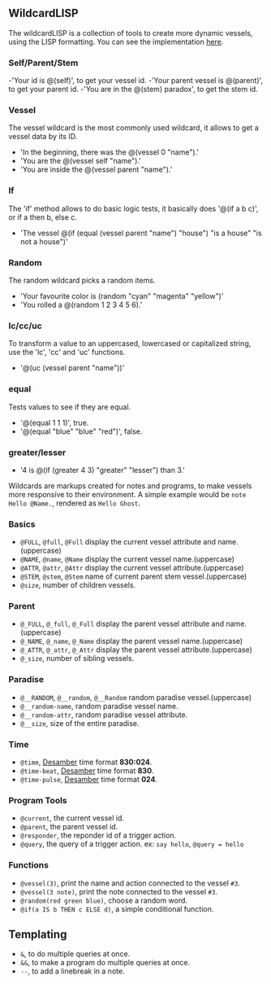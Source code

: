 ## WildcardLISP

The wildcardLISP is a collection of tools to create more dynamic vessels, using the LISP formatting. You can see the implementation [here](./desktop/server/core/wildcard.js).

### Self/Parent/Stem

-'Your id is @(self)', to get your vessel id.
-'Your parent vessel is @(parent)', to get your parent id.
-'You are in the @(stem) paradox', to get the stem id.

### Vessel

The vessel wildcard is the most commonly used wildcard, it allows to get a vessel data by its ID.

- 'In the beginning, there was the @(vessel 0 "name").'
- 'You are the @(vessel self "name").'
- 'You are inside the @(vessel parent "name").'

### If

The 'if' method allows to do basic logic tests, it basically does '@(if a b c)', or if a then b, else c.

- 'The vessel @(if (equal (vessel parent "name") "house") "is a house" "is not a house")'

### Random

The random wildcard picks a random items.

- 'Your favourite color is (random "cyan" "magenta" "yellow")'
- 'You rolled a @(random 1 2 3 4 5 6).'

### lc/cc/uc

To transform a value to an uppercased, lowercased or capitalized string, use the 'lc', 'cc' and 'uc' functions.

- '@(uc (vessel parent "name"))'

### equal

Tests values to see if they are equal.

- '@(equal 1 1 1)', true.
- '@(equal "blue" "blue" "red")', false.

### greater/lesser

- '4 is @(if (greater 4 3) "greater" "lesser") than 3.'

Wildcards are markups created for notes and programs, to make vessels more responsive to their environment. A simple example would be `note Hello @Name.`, rendered as `Hello Ghost`.

### Basics
- `@FULL`, `@full`, `@Full` display the current vessel attribute and name.(uppercase)
- `@NAME`, `@name`, `@Name` display the current vessel name.(uppercase)
- `@ATTR`, `@attr`, `@Attr` display the current vessel attribute.(uppercase)
- `@STEM`, `@stem`, `@Stem` name of current parent stem vessel.(uppercase)
- `@size`, number of children vessels.

### Parent
- `@_FULL`, `@_full`, `@_Full` display the parent vessel attribute and name.(uppercase)
- `@_NAME`, `@_name`, `@_Name` display the parent vessel name.(uppercase)
- `@_ATTR`, `@_attr`, `@_Attr` display the parent vessel attribute.(uppercase)
- `@_size`, number of sibling vessels.

### Paradise
- `@__RANDOM`, `@__random`, `@__Random` random paradise vessel.(uppercase)
- `@__random-name`, random paradise vessel name.
- `@__random-attr`, random paradise vessel attribute.
- `@__size`, size of the entire paradise.

### Time
- `@time`, [Desamber](https://wiki.xxiivv.com/Desamber) time format **830:024**.
- `@time-beat`, [Desamber](https://wiki.xxiivv.com/Desamber) time format **830**.
- `@time-pulse`, [Desamber](https://wiki.xxiivv.com/Desamber) time format **024**.

### Program Tools
- `@current`, the current vessel id. 
- `@parent`, the parent vessel id. 
- `@responder`, the reponder id of a trigger action. 
- `@query`, the query of a trigger action. ex: `say hello`, `@query = hello`

### Functions
- `@vessel(3)`, print the name and action connected to the vessel `#3`. 
- `@vessel(3 note)`, print the note connected to the vessel `#3`. 
- `@random(red green blue)`, choose a random word.
- `@if(a IS b THEN c ELSE d)`, a simple conditional function.

## Templating

- `&`, to do multiple queries at once.
- `&&`, to make a program do multiple queries at once.
- `--`, to add a linebreak in a note.
